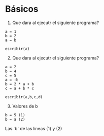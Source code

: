 
# Básicos
1. Que dara al ejecutr el siguiente programa?

```
a = 1
b = 2
a = b

escribir(a)

```

2. Que dara al ejecutr el siguiente programa?

```
a = 2
b = 4
c = 5
a = -b
b = 2 * a + b
c = a + b * c

escribir(a,b,c,d)

```

3. Valores de b

```
b = 5 (1)
b = a (2)
```

Las 'b' de las lineas (1) y (2) 